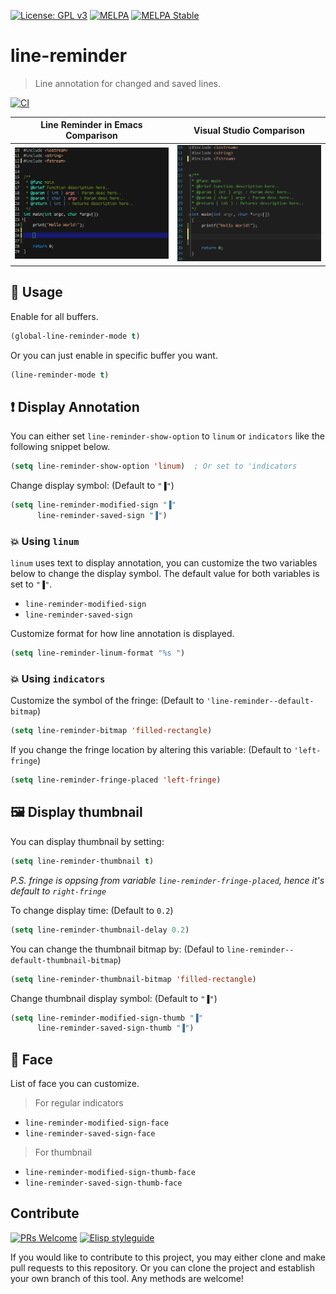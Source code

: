 [![License: GPL v3](https://img.shields.io/badge/License-GPL%20v3-blue.svg)](https://www.gnu.org/licenses/gpl-3.0)
[![MELPA](https://melpa.org/packages/line-reminder-badge.svg)](https://melpa.org/#/line-reminder)
[![MELPA Stable](https://stable.melpa.org/packages/line-reminder-badge.svg)](https://stable.melpa.org/#/line-reminder)

# line-reminder
> Line annotation for changed and saved lines.

[![CI](https://github.com/emacs-vs/line-reminder/actions/workflows/test.yml/badge.svg)](https://github.com/emacs-vs/line-reminder/actions/workflows/test.yml)

| Line Reminder in Emacs Comparison      | Visual Studio Comparison            |
|:--------------------------------------:|:-----------------------------------:|
|<img src="./etc/emacs-comparison.png"/> | <img src="./etc/vs-comparison.png"/>|

## 🔨 Usage

Enable for all buffers.

```el
(global-line-reminder-mode t)
```

Or you can just enable in specific buffer you want.

```el
(line-reminder-mode t)
```

## ❗ Display Annotation

You can either set `line-reminder-show-option` to `linum` or `indicators` like
the following snippet below.

```el
(setq line-reminder-show-option 'linum)  ; Or set to 'indicators
```

Change display symbol: (Default to `"▐"`)

```el
(setq line-reminder-modified-sign "▐"
      line-reminder-saved-sign "▐")
```

### 💥 Using `linum`

`linum` uses text to display annotation, you can customize the two variables
below to change the display symbol. The default value for both variables is set
to `"▐"`.

* `line-reminder-modified-sign`
* `line-reminder-saved-sign`

Customize format for how line annotation is displayed.

```el
(setq line-reminder-linum-format "%s ")
```

### 💥 Using `indicators`

Customize the symbol of the fringe: (Default to `'line-reminder--default-bitmap`)

```el
(setq line-reminder-bitmap 'filled-rectangle)
```

If you change the fringe location by altering this variable: (Default to `'left-fringe`)

```el
(setq line-reminder-fringe-placed 'left-fringe)
```

## 🖼️ Display thumbnail

You can display thumbnail by setting:

```el
(setq line-reminder-thumbnail t)
```

*P.S. fringe is oppsing from variable `line-reminder-fringe-placed`, hence it's
default to `right-fringe`*

To change display time: (Default to `0.2`)

```el
(setq line-reminder-thumbnail-delay 0.2)
```

You can change the thumbnail bitmap by: (Defaul to `line-reminder--default-thumbnail-bitmap`)

```el
(setq line-reminder-thumbnail-bitmap 'filled-rectangle)
```

Change thumbnail display symbol: (Default to `"▐"`)

```el
(setq line-reminder-modified-sign-thumb "▐"
      line-reminder-saved-sign-thumb "▐")
```

## 💨 Face

List of face you can customize.

> For regular indicators

* `line-reminder-modified-sign-face`
* `line-reminder-saved-sign-face`

> For thumbnail

* `line-reminder-modified-sign-thumb-face`
* `line-reminder-saved-sign-thumb-face`

## Contribute

[![PRs Welcome](https://img.shields.io/badge/PRs-welcome-brightgreen.svg)](http://makeapullrequest.com)
[![Elisp styleguide](https://img.shields.io/badge/elisp-style%20guide-purple)](https://github.com/bbatsov/emacs-lisp-style-guide)

If you would like to contribute to this project, you may either
clone and make pull requests to this repository. Or you can
clone the project and establish your own branch of this tool.
Any methods are welcome!
